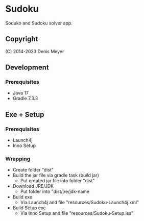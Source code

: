 # Sudoku

Soduko and Sudoku solver app.

## Copyright

(C) 2014-2023 Denis Meyer

## Development

### Prerequisites

* Java 17
* Gradle 7.3.3

## Exe + Setup

### Prerequisites

* Launch4j
* Inno Setup

### Wrapping

* Create folder "dist"
* Build the jar file via gradle task (build jar)
    * Put created jar file into folder "dist"
* Download JRE/JDK
    * Put folder into "dist/jre/jdk-name
* Build exe
    * Via Launch4j and file "resources/Sudoku-Launch4j.xml"
* Build Setup exe
    * Via Inno Setup and file "resources/Sudoku-Setup.iss"
